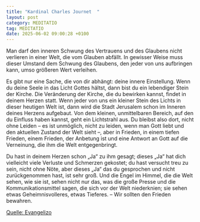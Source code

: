 ```yaml
---
title: "Kardinal Charles Journet  "
layout: post
category: MEDITATIO
tag: MEDITATIO
date: 2025-06-02 09:00:28 +0100
---
```

Man darf den inneren Schwung des Vertrauens und des Glaubens nicht verlieren in einer Welt, die vom Glauben abfällt. In gewisser Weise muss dieser Umstand dem Schwung des Glaubens, den jeder von uns aufbringen kann, umso größeren Wert verleihen.
 
Es gibt nur eine Sache, die von dir abhängt: deine innere Einstellung.<!--more--> Wenn du deine Seele in das Licht Gottes hältst, dann bist du ein lebendiger Stein der Kirche. Die Veränderung der Kirche, die du bewirken kannst, findet in deinem Herzen statt. Wenn jeder von uns ein kleiner Stein des Lichts in dieser heutigen Welt ist, dann wird die Stadt Jerusalem schon im Inneren deines Herzens aufgebaut. Von dem kleinen, unmittelbaren Bereich, auf den du Einfluss haben kannst, geht ein Lichtstrahl aus. Du bleibst also dort, nicht ohne Leiden – es ist unmöglich, nicht zu leiden, wenn man Gott liebt und den aktuellen Zustand der Welt sieht –, aber in Frieden, in einem tiefen Frieden, einem Frieden, der Anbetung ist und eine Antwort an Gott auf die Verneinung, die ihm die Welt entgegenbringt.
 
Du hast in deinem Herzen schon „Ja“ zu ihm gesagt; dieses „Ja“ hat dich vielleicht viele Verluste und Schmerzen gekostet; du hast versucht treu zu sein, nicht ohne Nöte, aber dieses „Ja“ das du gesprochen und nicht zurückgenommen hast, ist sehr groß. Und die Engel im Himmel, die die Welt sehen, wie sie ist, sehen nicht nur das, was die große Presse und die Kommunikationsmittel sagen, die sich vor der Welt niederknien; sie sehen etwas Geheimnisvolleres, etwas Tieferes. – Wir sollten den Frieden bewahren.


[Quelle: Evangelizo](https://evangeliumtagfuertag.org/DE/gospel)